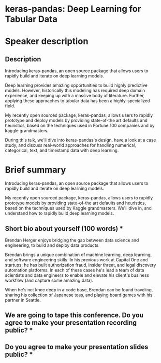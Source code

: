 # keras-pandas: Deep Learning for Tabular Data

# Speaker description


## Description

Introducing keras-pandas, an open source package that allows users to rapidly build and iterate on deep learning models.

Deep learning provides amazing opportunities to build highly predictive models. However, historically this modeling has required deep domain experience, and keeping up with a massive body of literature. Further, applying these approaches to tabular data has been a highly-specialized field. 

My recently open sourced package, keras-pandas, allows users to rapidly prototype and deploy models by providing state-of-the art defaults and heuristics, based on the techniques used in Fortune 100 companies and by kaggle grandmasters. 

During this talk, we'll dive into keras-pandas's design, have a look at a case study, and discuss real-world approaches for handling numerical, categorical, text, and timestamp data with deep learning.  

# Brief summary
Introducing keras-pandas, an open source package that allows users to rapidly build and iterate on deep learning models.

My recently open sourced package, keras-pandas, allows users to rapidly prototype models by providing state-of-the art defaults and heuristics, based on the techniques used by Kaggle grandmasters. We'll dive in, and understand how to rapidly build deep learning models. 
## Short bio about yourself (100 words) *

Brendan Herger enjoys bridging the gap between data science and engineering, to build and deploy data products.

Brendan brings a unique combination of machine learning, deep learning, and software engineering skills. In his previous work at Capital One and startups,  he has built authorization fraud, insider threat, and legal discovery automation platforms. In each of these cases he's lead a team of data scientists and data engineers to enable and elevate his client's business workflow (and capture some amazing data).

When he's not knee deep in a code base, Brendan can be found traveling, sharing his collection of Japanese teas, and playing board games with his partner in Seattle. 

## We are going to tape this conference. Do you agree to make your presentation recording public? *

## Do you agree to make your presentation slides public? *

